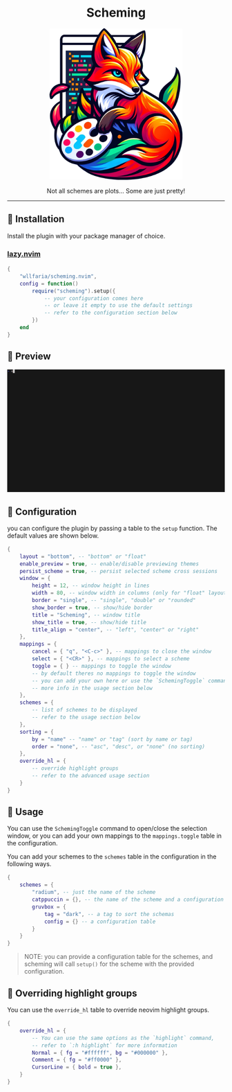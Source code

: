 <div align="center">

<h1>Scheming</h1>

<img src="./.github/logo.png" alt="Scheming Logo" height="350px">

<p>Not all schemes are plots... Some are just pretty!</p>

</div>

---

## 󰏔 Installation
Install the plugin with your package manager of choice.

### [lazy.nvim](https://github.com/folke/lazy.nvim)
```lua
{ 
    "wllfaria/scheming.nvim",
    config = function()
        require("scheming").setup({
            -- your configuration comes here
            -- or leave it empty to use the default settings
            -- refer to the configuration section below
        })
    end
}
```

##  Preview

![A gif preview of the plugin](./.github/preview.gif)


##  Configuration
you can configure the plugin by passing a table to the `setup` function. 
The default values are shown below.

```lua
{
    layout = "bottom", -- "bottom" or "float"
    enable_preview = true, -- enable/disable previewing themes
    persist_scheme = true, -- persist selected scheme cross sessions
    window = {
        height = 12, -- window height in lines
        width = 80, -- window width in columns (only for "float" layout)
        border = "single", -- "single", "double" or "rounded"
        show_border = true, -- show/hide border
        title = "Scheming", -- window title
        show_title = true, -- show/hide title
        title_align = "center", -- "left", "center" or "right"
    },
    mappings = {
        cancel = { "q", "<C-c>" }, -- mappings to close the window
        select = { "<CR>" }, -- mappings to select a scheme
        toggle = { } -- mappings to toggle the window
        -- by default theres no mappings to toggle the window
        -- you can add your own here or use the `SchemingToggle` command
        -- more info in the usage section below
    },
    schemes = {
        -- list of schemes to be displayed
        -- refer to the usage section below
    },
    sorting = {
        by = "name" -- "name" or "tag" (sort by name or tag)
        order = "none", -- "asc", "desc", or "none" (no sorting)
    },
    override_hl = {
        -- override highlight groups
        -- refer to the advanced usage section
    }
}
```

##  Usage

You can use the `SchemingToggle` command to open/close the selection window,
or you can add your own mappings to the `mappings.toggle` table in the 
configuration.

You can add your schemes to the `schemes` table in the configuration in the
following ways.

```lua
{
    schemes = {
        "radium", -- just the name of the scheme
        catppuccin = {}, -- the name of the scheme and a configuration table
        gruvbox = {
            tag = "dark", -- a tag to sort the schemas
            config = {} -- a configuration table
        }
    }
}
```

> NOTE: you can provide a configuration table for the schemes, and scheming
will call `setup()` for the scheme with the provided configuration.

##  Overriding highlight groups
You can use the `override_hl` table to override neovim highlight groups.

```lua
{
    override_hl = {
        -- You can use the same options as the `highlight` command,
        -- refer to `:h highlight` for more information
        Normal = { fg = "#ffffff", bg = "#000000" },
        Comment = { fg = "#ff0000" },
        CursorLine = { bold = true },
    }
}
```

